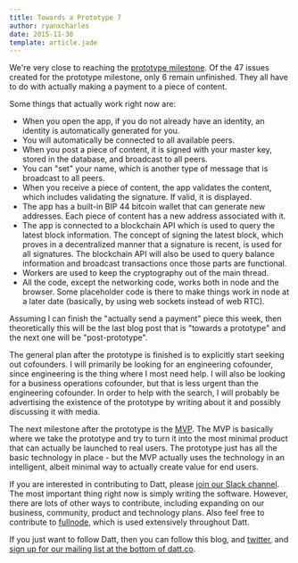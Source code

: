 ```yaml
---
title: Towards a Prototype 7
author: ryanxcharles
date: 2015-11-30
template: article.jade
---
```


We're very close to reaching the [prototype
milestone](https://github.com/dattnetwork/datt/milestones/Prototype). Of the 47
issues created for the prototype milestone, only 6 remain unfinished. They all
have to do with actually making a payment to a piece of content.

Some things that actually work right now are:
- When you open the app, if you do not already have an identity, an identity is
  automatically generated for you.
- You will automatically be connected to all available peers.
- When you post a piece of content, it is signed with your master key, stored
  in the database, and broadcast to all peers.
- You can "set" your name, which is another type of message that is broadcast
  to all peers.
- When you receive a piece of content, the app validates the content, which
  includes validating the signature. If valid, it is displayed.
- The app has a built-in BIP 44 bitcoin wallet that can generate new addresses.
  Each piece of content has a new address associated with it.
- The app is connected to a blockchain API which is used to query the latest
  block information. The concept of signing the latest block, which proves in a
  decentralized manner that a signature is recent, is used for all signatures.
  The blockchain API will also be used to query balance information and
  broadcast transactions once those parts are functional.
- Workers are used to keep the cryptography out of the main thread.
- All the code, except the networking code, works both in node and the browser.
  Some placeholder code is there to make things work in node at a later date
  (basically, by using web sockets instead of web RTC).

Assuming I can finish the "actually send a payment" piece this week, then
theoretically this will be the last blog post that is "towards a prototype" and
the next one will be "post-prototype".

The general plan after the prototype is finished is to explicitly start seeking
out cofounders. I will primarily be looking for an engineering cofounder, since
engineering is the thing where I most need help. I will also be looking for a
business operations cofounder, but that is less urgent than the engineering
cofounder. In order to help with the search, I will probably be advertising the
existence of the prototype by writing about it and possibly discussing it with
media.

The next milestone after the prototype is the
[MVP](https://github.com/dattnetwork/datt/milestones/MVP). The MVP is basically
where we take the prototype and try to turn it into the most minimal product
that can actually be launched to real users. The prototype just has all the
basic technology in place - but the MVP actually uses the technology in an
intelligent, albeit minimal way to actually create value for end users.

If you are interested in contributing to Datt, please [join our Slack
channel](http://yours-slackin.herokuapp.com/). The most important thing right
now is simply writing the software. However, there are lots of other ways to
contribute, including expanding on our business, community, product and
technology plans. Also feel free to contribute to
[fullnode](https://github.com/ryanxcharles/fullnode), which is used extensively
throughout Datt.

If you just want to follow Datt, then you can follow this blog, and
[twitter](https://twitter.com/dattnetwork), and [sign up for our mailing list
at the bottom of datt.co](http://datt.co/).
